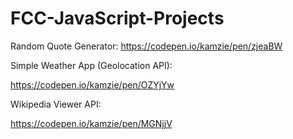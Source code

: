 # FCC-JavaScript-Projects


Random Quote Generator:
https://codepen.io/kamzie/pen/zjeaBW



Simple Weather App (Geolocation API):

https://codepen.io/kamzie/pen/OZYjYw



Wikipedia Viewer API:

https://codepen.io/kamzie/pen/MGNjjV


